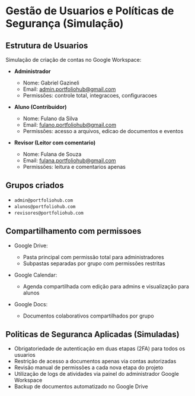 # Gestão de Usuarios e Políticas de Segurança (Simulação)

## Estrutura de Usuarios

Simulação de criação de contas no Google Workspace:

- **Administrador**
  - Nome: Gabriel Gazineli
  - Email: admin.portfoliohub@gmail.com
  - Permissões: controle total, integracoes, configuracoes

- **Aluno (Contribuidor)**
  - Nome: Fulano da Silva
  - Email: fulano.portfoliohub@gmail.com
  - Permissões: acesso a arquivos, edicao de documentos e eventos

- **Revisor (Leitor com comentario)**
  - Nome: Fulana de Souza
  - Email: fulana.portfoliohub@gmail.com
  - Permissões: leitura e comentarios apenas

## Grupos criados

- `admin@portfoliohub.com`
- `alunos@portfoliohub.com`
- `revisores@portfoliohub.com`

## Compartilhamento com permissoes

- Google Drive:
  - Pasta principal com permissão total para administradores
  - Subpastas separadas por grupo com permissões restritas

- Google Calendar:
  - Agenda compartilhada com edição para admins e visualização para alunos

- Google Docs:
  - Documentos colaborativos compartilhados por grupo

## Politicas de Seguranca Aplicadas (Simuladas)

- Obrigatoriedade de autenticação em duas etapas (2FA) para todos os usuarios
- Restrição de acesso a documentos apenas via contas autorizadas
- Revisão manual de permissões a cada nova etapa do projeto
- Utilização de logs de atividades via painel do administrador Google Workspace
- Backup de documentos automatizado no Google Drive
